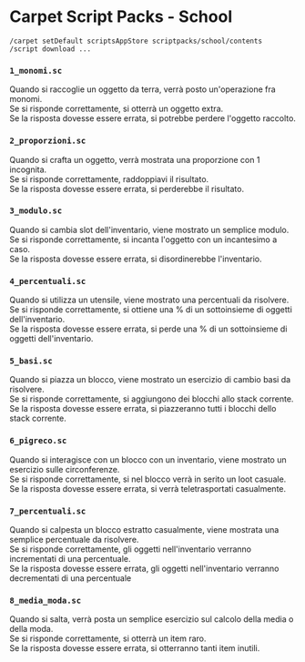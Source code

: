 # Carpet Script Packs - School
```
/carpet setDefault scriptsAppStore scriptpacks/school/contents
/script download ...
```

### `1_monomi.sc`
Quando si raccoglie un oggetto da terra, verrà posto un'operazione fra monomi.<br/>
Se si risponde correttamente, si otterrà un oggetto extra.<br/>
Se la risposta dovesse essere errata, si potrebbe perdere l'oggetto raccolto.

### `2_proporzioni.sc`
Quando si crafta un oggetto, verrà mostrata una proporzione con 1 incognita.<br/>
Se si risponde correttamente, raddoppiavi il risultato.<br/>
Se la risposta dovesse essere errata, si perderebbe il risultato.

### `3_modulo.sc`
Quando si cambia slot dell'inventario, viene mostrato un semplice modulo.<br/>
Se si risponde correttamente, si incanta l'oggetto con un incantesimo a caso.<br/>
Se la risposta dovesse essere errata, si disordinerebbe l'inventario.

### `4_percentuali.sc`
Quando si utilizza un utensile, viene mostrato una percentuali da risolvere.<br/>
Se si risponde correttamente, si ottiene una % di un sottoinsieme di oggetti dell'inventario.<br/>
Se la risposta dovesse essere errata, si perde una % di un sottoinsieme di oggetti dell'inventario.

### `5_basi.sc`
Quando si piazza un blocco, viene mostrato un esercizio di cambio basi da risolvere.<br/>
Se si risponde correttamente, si aggiungono dei blocchi allo stack corrente.<br/>
Se la risposta dovesse essere errata, si piazzeranno tutti i blocchi dello stack corrente.

### `6_pigreco.sc`
Quando si interagisce con un blocco con un inventario, viene mostrato un esercizio sulle circonferenze.<br/>
Se si risponde correttamente, si nel blocco verrà in serito un loot casuale.<br/>
Se la risposta dovesse essere errata, si verrà teletrasportati casualmente.

### `7_percentuali.sc`
Quando si calpesta un blocco estratto casualmente, viene mostrata una semplice percentuale da risolvere.<br/>
Se si risponde correttamente, gli oggetti nell'inventario verranno incrementati di una percentuale.<br/>
Se la risposta dovesse essere errata, gli oggetti nell'inventario verranno decrementati di una percentuale

### `8_media_moda.sc`
Quando si salta, verrà posta un semplice esercizio sul calcolo della media o della moda.<br/>
Se si risponde correttamente, si otterrà un item raro.<br/>
Se la risposta dovesse essere errata, si otterranno tanti item inutili.
